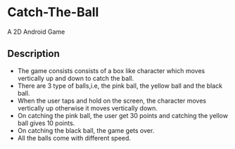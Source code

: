 # Catch-The-Ball
A 2D Android Game

## Description
* The game consists consists of a box like character which moves vertically up and down to catch the ball.
* There are 3 type of balls,i.e, the pink ball, the yellow ball and the black ball.
* When the user taps and hold on the screen, the character moves vertically up otherwise it moves vertically down.
* On catching the pink ball, the user get 30 points and catching the yellow ball gives 10 points.
* On catching the black ball, the game gets over.
* All the balls come with different speed.
